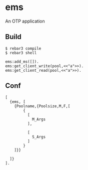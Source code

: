 ems
=====

An OTP application

Build
-----

    $ rebar3 compile
    $ rebar3 shell
    
    ems:add_ms([]).
    ems:get_client_write(pool,<<"a">>).
    ems:get_client_read(pool,<<"a">>).
    

Conf
-----    
    [
	  {ems, [
	  	{Poolname,{Poolsize,M,F,[
			{
			  [
			  	M_Args
			  ],
			  
			  [
			  	S_Args
			  ]
			}
		]}}
		
	  ]}
	].
	    
